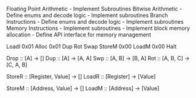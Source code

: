 Floating Point Arithmetic
    - Implement Subroutines
Bitwise Arithmetic
    - Define enums and decode logic
    - Implement subroutines
Branch Instructions
    - Define enums and decode logic
    - Implement subroutines
Memory Instructions
    - Implement subroutines
    - Implement block memory allocation
    - Define API interface for memory management


LoadI   0x01
Alloc   0x01
Dup
Rot
Swap
StoreM  0x00
LoadM   0x00
Halt

Drop    :: [A] -> []
Dup     :: [A] -> [A, A]
Swp     :: [A, B] -> [B, A]
Rot     :: [A, B, C] -> [C, A, B]

StoreR  :: [Register, Value] -> []
LoadR   :: [Register] -> [Value]

StoreM  :: [Address, Value] -> []
LoadM   :: [Address] -> [Value]